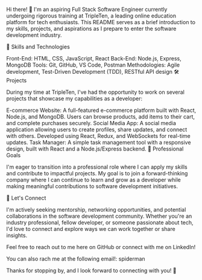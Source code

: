 Hi there! 👋
I'm an aspiring Full Stack Software Engineer currently undergoing rigorous training at TripleTen, a leading online education platform for tech enthusiasts. This README serves as a brief introduction to my skills, projects, and aspirations as I prepare to enter the software development industry.

🚀 Skills and Technologies

Front-End: HTML, CSS, JavaScript, React
Back-End: Node.js, Express, MongoDB
Tools: Git, GitHub, VS Code, Postman
Methodologies: Agile development, Test-Driven Development (TDD), RESTful API design
🛠️ Projects

During my time at TripleTen, I've had the opportunity to work on several projects that showcase my capabilities as a developer:

E-commerce Website: A full-featured e-commerce platform built with React, Node.js, and MongoDB. Users can browse products, add items to their cart, and complete purchases securely.
Social Media App: A social media application allowing users to create profiles, share updates, and connect with others. Developed using React, Redux, and WebSockets for real-time updates.
Task Manager: A simple task management tool with a responsive design, built with React and a Node.js/Express backend.
🎯 Professional Goals

I'm eager to transition into a professional role where I can apply my skills and contribute to impactful projects. My goal is to join a forward-thinking company where I can continue to learn and grow as a developer while making meaningful contributions to software development initiatives.

🤝 Let's Connect

I'm actively seeking mentorship, networking opportunities, and potential collaborations in the software development community. Whether you're an industry professional, fellow developer, or someone passionate about tech, I'd love to connect and explore ways we can work together or share insights.

Feel free to reach out to me here on GitHub or connect with me on LinkedIn!

You can also rach me at the following email!: spiderman


Thanks for stopping by, and I look forward to connecting with you! 🌟
